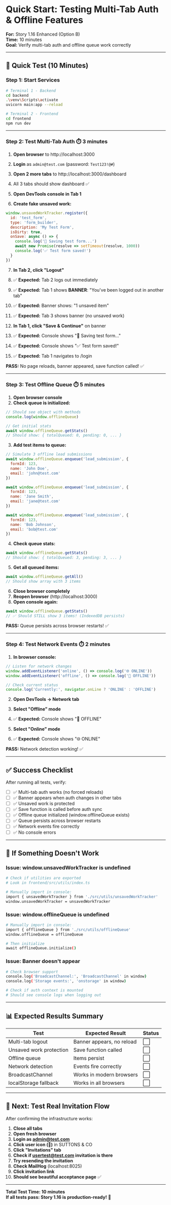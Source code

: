 # Quick Start: Testing Multi-Tab Auth & Offline Features

**For:** Story 1.16 Enhanced (Option B)  
**Time:** 10 minutes  
**Goal:** Verify multi-tab auth and offline queue work correctly

---

## 🚀 **Quick Test (10 Minutes)**

### **Step 1: Start Services**

```bash
# Terminal 1 - Backend
cd backend
.\venv\Scripts\activate
uvicorn main:app --reload

# Terminal 2 - Frontend  
cd frontend
npm run dev
```

---

### **Step 2: Test Multi-Tab Auth** ⏱️ 3 minutes

1. **Open browser** to http://localhost:3000
2. **Login** as `admin@test.com` (password: `Test123!@#`)
3. **Open 2 more tabs** to http://localhost:3000/dashboard
4. All 3 tabs should show dashboard ✅

5. **Open DevTools console in Tab 1**
6. **Create fake unsaved work:**
```javascript
window.unsavedWorkTracker.register({
  id: 'test_form',
  type: 'form_builder',
  description: 'My Test Form',
  isDirty: true,
  onSave: async () => {
    console.log('💾 Saving test form...')
    await new Promise(resolve => setTimeout(resolve, 1000))
    console.log('✅ Test form saved!')
  }
})
```

7. **In Tab 2, click "Logout"**
8. ✅ **Expected:** Tab 2 logs out immediately
9. ✅ **Expected:** Tab 1 shows **BANNER**: "You've been logged out in another tab"
10. ✅ **Expected:** Banner shows: "1 unsaved item"
11. ✅ **Expected:** Tab 3 shows banner (no unsaved work)

12. **In Tab 1, click "Save & Continue"** on banner
13. ✅ **Expected:** Console shows "💾 Saving test form..."
14. ✅ **Expected:** Console shows "✅ Test form saved!"
15. ✅ **Expected:** Tab 1 navigates to /login

**PASS:** No page reloads, banner appeared, save function called! ✅

---

### **Step 3: Test Offline Queue** ⏱️ 5 minutes

1. **Open browser console**
2. **Check queue is initialized:**
```javascript
// Should see object with methods
console.log(window.offlineQueue)

// Get initial stats
await window.offlineQueue.getStats()
// Should show: { totalQueued: 0, pending: 0, ... }
```

3. **Add test items to queue:**
```javascript
// Simulate 3 offline lead submissions
await window.offlineQueue.enqueue('lead_submission', {
  formId: 123,
  name: 'John Doe',
  email: 'john@test.com'
})

await window.offlineQueue.enqueue('lead_submission', {
  formId: 123,
  name: 'Jane Smith',
  email: 'jane@test.com'
})

await window.offlineQueue.enqueue('lead_submission', {
  formId: 123,
  name: 'Bob Johnson',
  email: 'bob@test.com'
})
```

4. **Check queue stats:**
```javascript
await window.offlineQueue.getStats()
// Should show: { totalQueued: 3, pending: 3, ... }
```

5. **Get all queued items:**
```javascript
await window.offlineQueue.getAll()
// Should show array with 3 items
```

6. **Close browser completely**
7. **Reopen browser** (http://localhost:3000)
8. **Open console again:**
```javascript
await window.offlineQueue.getStats()
// ✅ Should STILL show 3 items! (IndexedDB persists)
```

**PASS:** Queue persists across browser restarts! ✅

---

### **Step 4: Test Network Events** ⏱️ 2 minutes

1. **In browser console:**
```javascript
// Listen for network changes
window.addEventListener('online', () => console.log('🌐 ONLINE'))
window.addEventListener('offline', () => console.log('📡 OFFLINE'))

// Check current status
console.log('Currently:', navigator.onLine ? 'ONLINE' : 'OFFLINE')
```

2. **Open DevTools → Network tab**
3. **Select "Offline" mode**
4. ✅ **Expected:** Console shows "📡 OFFLINE"

5. **Select "Online" mode**
6. ✅ **Expected:** Console shows "🌐 ONLINE"

**PASS:** Network detection working! ✅

---

## ✅ **Success Checklist**

After running all tests, verify:

- [ ] ✅ Multi-tab auth works (no forced reloads)
- [ ] ✅ Banner appears when auth changes in other tabs
- [ ] ✅ Unsaved work is protected
- [ ] ✅ Save function is called before auth sync
- [ ] ✅ Offline queue initialized (window.offlineQueue exists)
- [ ] ✅ Queue persists across browser restarts
- [ ] ✅ Network events fire correctly
- [ ] ✅ No console errors

---

## 🐛 **If Something Doesn't Work**

### **Issue: window.unsavedWorkTracker is undefined**
```bash
# Check if utilities are exported
# Look in frontend/src/utils/index.ts

# Manually import in console:
import { unsavedWorkTracker } from './src/utils/unsavedWorkTracker'
window.unsavedWorkTracker = unsavedWorkTracker
```

### **Issue: window.offlineQueue is undefined**
```bash
# Manually import in console:
import { offlineQueue } from './src/utils/offlineQueue'
window.offlineQueue = offlineQueue

# Then initialize
await offlineQueue.initialize()
```

### **Issue: Banner doesn't appear**
```bash
# Check browser support
console.log('BroadcastChannel:', 'BroadcastChannel' in window)
console.log('Storage events:', 'onstorage' in window)

# Check if auth context is mounted
# Should see console logs when logging out
```

---

## 📊 **Expected Results Summary**

| Test | Expected Result | Status |
|------|----------------|--------|
| Multi-tab logout | Banner appears, no reload | ⬜ |
| Unsaved work protection | Save function called | ⬜ |
| Offline queue | Items persist | ⬜ |
| Network detection | Events fire correctly | ⬜ |
| BroadcastChannel | Works in modern browsers | ⬜ |
| localStorage fallback | Works in all browsers | ⬜ |

---

## 🚀 **Next: Test Real Invitation Flow**

After confirming the infrastructure works:

1. **Close all tabs**
2. **Open fresh browser**
3. **Login as admin@test.com**
4. **Click user icon (👥)** in SUTTONS & CO
5. **Click "Invitations" tab**
6. **Check if usertest@test.com invitation is there**
7. **Try resending the invitation**
8. **Check MailHog** (localhost:8025)
9. **Click invitation link**
10. **Should see beautiful acceptance page** ✅

---

**Total Test Time: 10 minutes**  
**If all tests pass: Story 1.16 is production-ready!** 🎉


